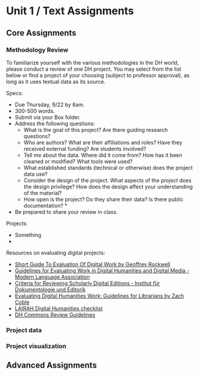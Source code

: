 # Unit 1 / Text Assignments

## Core Assignments

### Methodology Review
To familiarize yourself with the various methodologies in the DH world, please conduct a review of one DH project. You may select from the list below or find a project of your choosing (subject to professor approval), as long as it uses textual data as its source. 

Specs:
* Due Thursday, 9/22 by 8am. 
* 300-500 words. 
* Submit via your Box folder. 
* Address the following questions:
  * What is the goal of this project? Are there guiding research questions?
  * Who are authors? What are their affiliations and roles? Have they received external funding? Are students involved? 
  * Tell me about the data. Where did it come from? How has it been cleaned or modified? What tools were used? 
  * What established standards (technical or otherwise) does the project data use? 
  * Consider the design of the project. What aspects of the project does the design privilege? How does the design affect your understanding of the material? 
  * How open is the project? Do they share their data? Is there public documentation? 
    * 
* Be prepared to share your review in class. 

Projects:
* Something
* 

Resources on evaluating digital projects:
* [Short Guide To Evaluation Of Digital Work by Geoffrey Rockwell](http://journalofdigitalhumanities.org/1-4/short-guide-to-evaluation-of-digital-work-by-geoffrey-rockwell/)
* [Guidelines for Evaluating Work in Digital Humanities and Digital Media - Modern Language Association](https://www.mla.org/About-Us/Governance/Committees/Committee-Listings/Professional-Issues/Committee-on-Information-Technology/Guidelines-for-Evaluating-Work-in-Digital-Humanities-and-Digital-Media)
* [Criteria for Reviewing Scholarly Digital Editions -  Institut für Dokumentologie und Editorik](http://www.i-d-e.de/publikationen/weitereschriften/criteria-version-1-1/)
* [Evaluating Digital Humanities Work: Guidelines for Librarians by Zach Coble](http://journalofdigitalhumanities.org/1-4/evaluating-digital-humanities-work-guidelines-for-librarians-by-zach-coble/)
* [LAIRAH Digital Humanities checklist](http://www.ucl.ac.uk/infostudies/research/circah/lairah/features/)
* [DH Commons Review Guidelines](http://dhcommons.org/journal/review-guidelines)


### Project data 
### Project visualization
### 





## Advanced Assignments